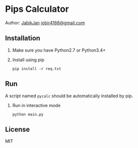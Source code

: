 # Pips Calculator

Author: [JabikJan](https://www.github.com/Jab1k) <jobir4166@gmail.com>

## Installation

1. Make sure you have Python2.7 or Python3.4+

2. Install using pip

    ```
    pip install -r req.txt
    ```

## Run

A script named `pycalc` should be automatically installed by pip.

1. Run in interactive mode

    ```
    python main.py
    ```

## License

MIT
